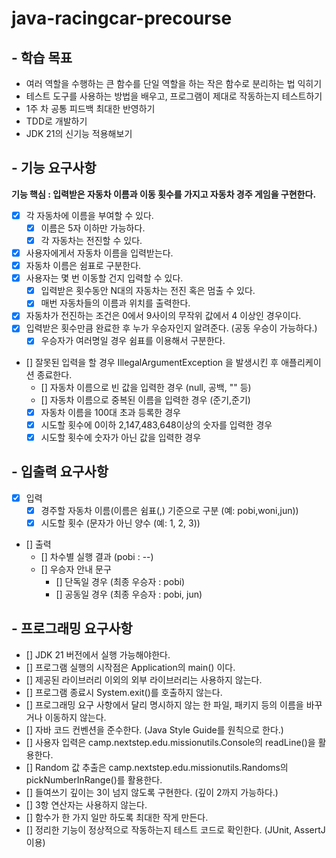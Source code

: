 # java-racingcar-precourse

## - 학습 목표
- 여러 역할을 수행하는 큰 함수를 단일 역할을 하는 작은 함수로 분리하는 법 익히기
- 테스트 도구를 사용하는 방법을 배우고, 프로그램이 제대로 작동하는지 테스트하기
- 1주 차 공통 피드백 최대한 반영하기
- TDD로 개발하기
- JDK 21의 신기능 적용해보기

## - 기능 요구사항
**기능 핵심 : 입력받은 자동차 이름과 이동 횟수를 가지고 자동차 경주 게임을 구현한다.**
- [x] 각 자동차에 이름을 부여할 수 있다.
  - [x] 이름은 5자 이하만 가능하다.
  - [x] 각 자동차는 전진할 수 있다.
- [x] 사용자에게서 자동차 이름을 입력받는다.
- [x] 자동차 이름은 쉼표로 구분한다.
- [x] 사용자는 몇 번 이동할 건지 입력할 수 있다.
  - [x] 입력받은 횟수동안 N대의 자동차는 전진 혹은 멈출 수 있다.
  - [x] 매번 자동차들의 이름과 위치를 출력한다.
- [x] 자동차가 전진하는 조건은 0에서 9사이의 무작위 값에서 4 이상인 경우이다.
- [x] 입력받은 횟수만큼 완료한 후 누가 우승자인지 알려준다. (공동 우승이 가능하다.)
  - [x] 우승자가 여러명일 경우 쉼표를 이용해서 구분한다.
- [] 잘못된 입력을 할 경우 IllegalArgumentException 을 발생시킨 후 애플리케이션 종료한다.
    - [] 자동차 이름으로 빈 값을 입력한 경우 (null, 공백, "" 등)
    - [] 자동차 이름으로 중복된 이름을 입력한 경우 (준기,준기)
    - [x] 자동차 이름을 100대 초과 등록한 경우
    - [x] 시도할 횟수에 0이하 2,147,483,648이상의 숫자를 입력한 경우
    - [x] 시도할 횟수에 숫자가 아닌 값을 입력한 경우

## - 입출력 요구사항
- [x] 입력
  - [x] 경주할 자동차 이름(이름은 쉼표(,) 기준으로 구분 (예: pobi,woni,jun))
  - [x] 시도할 횟수 (문자가 아닌 양수 (예: 1, 2, 3))
- [] 출력
  - [] 차수별 실행 결과 (pobi : --)
  - [] 우승자 안내 문구
    - [] 단독일 경우 (최종 우승자 : pobi)
    - [] 공동일 경우 (최종 우승자 : pobi, jun)

## - 프로그래밍 요구사항
- [] JDK 21 버전에서 실행 가능해야한다.
- [] 프로그램 실행의 시작점은 Application의 main() 이다.
- [] 제공된 라이브러리 이외의 외부 라이브러리는 사용하지 않는다.
- [] 프로그램 종료시 System.exit()를 호출하지 않는다.
- [] 프로그래밍 요구 사항에서 달리 명시하지 않는 한 파일, 패키지 등의 이름을 바꾸거나 이동하지 않는다.
- [] 자바 코드 컨벤션을 준수한다. (Java Style Guide를 원칙으로 한다.)
- [] 사용자 입력은 camp.nextstep.edu.missionutils.Console의 readLine()을 활용한다.
- [] Random 값 추출은 camp.nextstep.edu.missionutils.Randoms의 pickNumberInRange()를 활용한다.
- [] 들여쓰기 깊이는 3이 넘지 않도록 구현한다. (깊이 2까지 가능하다.)
- [] 3항 연산자는 사용하지 않는다.
- [] 함수가 한 가지 일만 하도록 최대한 작게 만든다.
- [] 정리한 기능이 정상적으로 작동하는지 테스트 코드로 확인한다. (JUnit, AssertJ 이용)